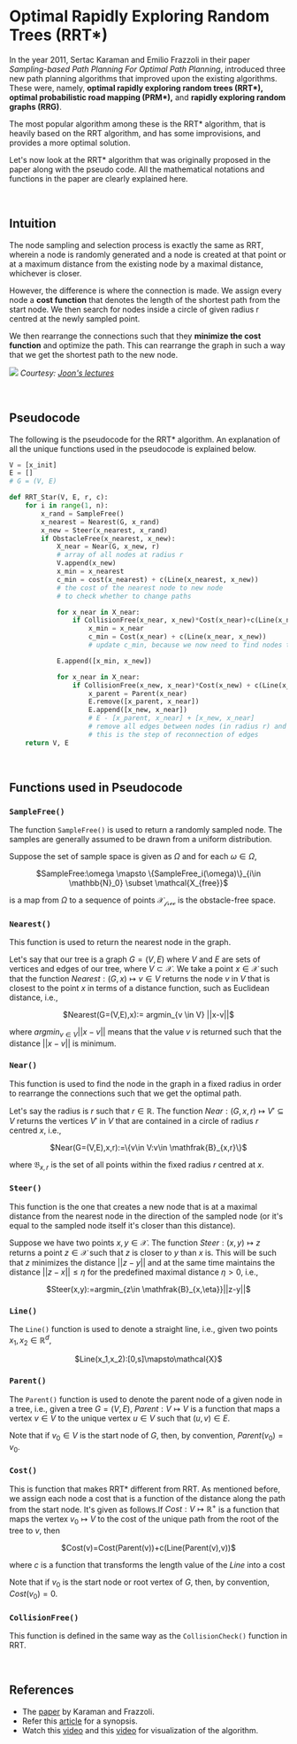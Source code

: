 # Optimal Rapidly Exploring Random Trees (RRT*)

In the year 2011, Sertac Karaman and Emilio Frazzoli in their paper *Sampling-based Path Planning For Optimal Path Planning*, introduced three new path planning algorithms that improved upon the existing algorithms. These were, namely, **optimal rapidly exploring random trees (RRT\*), optimal probabilistic road mapping (PRM\*),** and **rapidly exploring random graphs (RRG)**.

The most popular algorithm among these is the RRT* algorithm, that is heavily based on the RRT algorithm, and has some improvisions, and provides a more optimal solution.

Let's now look at the RRT* algorithm that was originally proposed in the paper along with the pseudo code. All the mathematical notations and functions in the paper are clearly explained here.

&nbsp;

## Intuition

The node sampling and selection process is exactly the same as RRT, wherein a node is randomly generated and a node is created at that point or at a maximum distance from the existing node by a maximal distance, whichever is closer.

However, the difference is where the connection is made. We assign every node a **cost function** that denotes the length of the shortest path from the start node. We then search for nodes inside a circle of given radius r centred at the newly sampled point.

We then rearrange the connections such that they **minimize the cost function** and optimize the path. This can rearrange the graph in such a way that we get the shortest path to the new node.

![](https://1.bp.blogspot.com/-ERv_gsPPQEs/TWu6Qf1eEdI/AAAAAAAAAOg/qOrAou32pUc/s1600/rrt04.png)
*Courtesy: [Joon's lectures](https://joonlecture.blogspot.com/2011/02/improving-optimality-of-rrt-rrt.html)*

&nbsp;

## Pseudocode

The following is the pseudocode for the RRT* algorithm. An explanation of all the unique functions used in the pseudocode is explained below.

```python
V = [x_init]
E = []
# G = (V, E)

def RRT_Star(V, E, r, c):
	for i in range(1, n):
		x_rand = SampleFree()
		x_nearest = Nearest(G, x_rand)
		x_new = Steer(x_nearest, x_rand)
		if ObstacleFree(x_nearest, x_new):
			X_near = Near(G, x_new, r)
			# array of all nodes at radius r
			V.append(x_new)
			x_min = x_nearest
			c_min = cost(x_nearest) + c(Line(x_nearest, x_new))
			# the cost of the nearest node to new node
			# to check whether to change paths

			for x_near in X_near:
				if CollisionFree(x_near, x_new)*Cost(x_near)+c(Line(x_near, x_new)) < c_min:
					x_min = x_near
					c_min = Cost(x_near) + c(Line(x_near, x_new))
					# update c_min, because we now need to find nodes that are closer than this new x_new

			E.append([x_min, x_new])

			for x_near in X_near:
				if CollisionFree(x_new, x_near)*Cost(x_new) + c(Line(x_new, x_near)) < Cost(x_near):
					x_parent = Parent(x_near)
					E.remove([x_parent, x_near])
					E.append([x_new, x_near])
					# E - [x_parent, x_near] + [x_new, x_near]
					# remove all edges between nodes (in radius r) and their parents and join them with x_new
					# this is the step of reconnection of edges
	return V, E

```

&nbsp;

## Functions used in Pseudocode

### `SampleFree()`

The function `SampleFree()` is used to return a randomly sampled node. The samples are generally assumed to be drawn from a uniform distribution.

Suppose the set of sample space is given as $\Omega$ and for each $\omega \in \Omega$,

<center>$SampleFree:\omega \mapsto \{SampleFree_i(\omega)\}_{i\in \mathbb{N}_0} \subset \mathcal{X_{free}}$</center>

is a map from $\Omega$ to a sequence of points $\mathcal{X_{free}}$ is the obstacle-free space.

### `Nearest()`

This function is used to return the nearest node in the graph. 

Let's say that our tree is a graph $G=(V,E)$ where $V$ and $E$ are sets of vertices and edges of our tree, where $V\subset \mathcal{X}$. We take a point $x\in \mathcal{X}$ such that the function $Nearest:(G,x)\mapsto v \in V$ returns the node $v$ in $V$ that is closest to the point $x$ in terms of a distance function, such as Euclidean distance, i.e.,

<center>$Nearest(G=(V,E),x):= argmin_{v \in V} ||x-v||$</center>

where $argmin_{v \in V} ||x-v||$ means that the value $v$ is returned such that the distance $||x-v||$ is minimum.

### `Near()`

This function is used to find the node in the graph in a fixed radius in order to rearrange the connections such that we get the optimal path.

Let's say the radius is $r$ such that $r\in \mathbb{R}$. The function $Near:(G,x,r)\mapsto V'\subseteq V$ returns the vertices $V'$ in $V$ that are contained in a circle of radius $r$ centred $x$, i.e.,

<center>$Near(G=(V,E),x,r):=\{v\in V:v\in \mathfrak{B}_{x,r}\}$</center>

where $\mathfrak{B}_{x,r}$ is the set of all points within the fixed radius $r$ centred at $x$.

### `Steer()`

This function is the one that creates a new node that is at a maximal distance from the nearest node in the direction of the sampled node (or it's equal to the sampled node itself it's closer than this distance).

Suppose we have two points $x,y\in \mathcal{X}$. The function $Steer:(x,y)\mapsto z$ returns a point $z \in \mathcal{X}$ such that $z$ is closer to $y$ than $x$ is. This will be such that $z$ minimizes the distance $||z-y||$ and at the same time maintains the distance $||z-x||\leq\eta$ for the predefined maximal distance $\eta > 0$, i.e.,

<center>$Steer(x,y):=argmin_{z\in \mathfrak{B}_{x,\eta}}||z-y||$</center>

### `Line()`

The `Line()` function is used to denote a straight line, i.e., given two points $x_1,x_2\in \mathbb{R}^d$,

<center>$Line(x_1,x_2):[0,s]\mapsto\mathcal{X}$</center>

### `Parent()`

The `Parent()` function is used to denote the parent node of a given node in a tree, i.e., given a tree $G=(V,E)$, $Parent:V\mapsto V$ is a function that maps a vertex $v\in V$ to the unique vertex $u\in V$ such that $(u,v)\in E$.

Note that if $v_0 \in V$ is the start node of $G$, then, by convention, $Parent(v_0)=v_0$.

### `Cost()`

This is function that makes RRT* different from RRT. As mentioned before, we assign each node a cost that is a function of the distance along the path from the start node. It's given as follows.If $Cost:V\mapsto \mathbb{R}^+$ is a function that maps the vertex $v_0\mapsto V$ to the cost of the unique path from the root of the tree to $v$, then

<center>$Cost(v)=Cost(Parent(v))+c(Line(Parent(v),v))$</center>

where $c$ is a function that transforms the length value of the $Line$ into a cost


Note that if $v_0$ is the start node or root vertex of $G$, then, by convention, $Cost(v_0)=0$.

### `CollisionFree()`

This function is defined in the same way as the `CollisionCheck()` function in RRT.

&nbsp;

## References

- The [paper](https://arxiv.org/abs/1105.1186) by Karaman and Frazzoli.
- Refer this [article](https://theclassytim.medium.com/robotic-path-planning-rrt-and-rrt-212319121378) for a synopsis.
- Watch this [video](https://www.youtube.com/watch?v=QR3U1dgc5RE) and this [video](https://www.youtube.com/watch?v=Ob3BIJkQJEw) for visualization of the algorithm.
